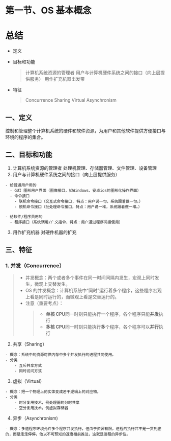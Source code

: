 # 第一节、OS 基本概念

# 总结

- 定义

- 目标和功能

  > 计算机系统资源的管理者
  > 用户与计算机硬件系统之间的接口（向上层提供服务）
  > 用作扩充机器出发带

- 特征

  > Concurrence
  > Sharing
  > Virtual
  > Asynchronism

## 一、定义

控制和管理整个计算机系统的硬件和软件资源，为用户和其他软件提供方便接口与环境的程序的集合。

## 二、目标和功能

1. 计算机系统资源的管理者
   处理机管理、存储器管理、文件管理、设备管理
2. 用户与计算机硬件系统之间的接口（向上层提供服务）

```
- 给普通用户用的
  - GUI 图形用户界面（图像接口，如Windows、安卓ios的图形化操作界面）
  - 命令接口
    - 联机命令接口（交互式命令接口, 特点：用户说一句，系统跟着做一句。）
    - 脱机命令接口（批处理命令接口，特点：用户说一堆，系统跟着做一堆。）

- 给软件/程序员用的
  - 程序接口（系统调用/广义指令，特点：用户通过程序间接使用）
```

3. 用作扩充机器
   对硬件机器的扩充

## 三、特征

### 1. 并发（Concurrence）

> - 并发概念：两个或者多个事件在同一时间间隔内发生，宏观上同时发生，微观上交替发生。
> - OS 的并发概念：计算机系统中“同时”运行着多个程序，这些程序宏观上看是同时运行的，而微观上看是交替运行的。
> - 注意（重要考点）：
>   > - **单核 CPU**同一时刻只能执行**一**个程序，各个程序只能**并发**执行
>   > - **多核 CPU**同一时刻只能执行**多**个程序，各个程序可以**并行**执行

2. 共享（Sharing）

```
- 概念：系统中的资源可供内存中多个并发执行的进程共同使用。
- 分类
    - 互斥共享方式
    - 同时访问方式
```

3. 虚拟（Virtual）

```
- 概念：把一个物理上的实体变成若干逻辑上的对应物。
- 分类
    - 时分复用技术，例处理器的分时共享
    - 空分复用技术，例虚拟存储器
```

4. 异步（Asynchronism)

```
- 概念：多道程序环境允许多个程序并发执行，但由于资源有限，进程的执行并不是一贯到底的，而是走走停停，他以不可预知的速度相前推进，这就是进程的异步性。
```
